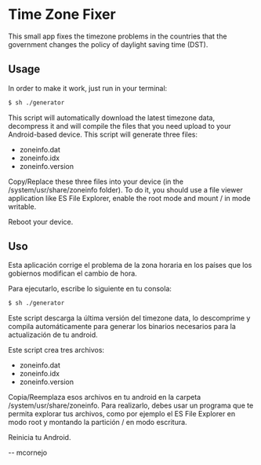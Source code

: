 # Time Zone Fixer

This small app fixes the timezone problems in the countries that the government changes the policy of daylight saving time (DST).

## Usage
In order to make it work, just run in your terminal:
```bash
$ sh ./generator
```
This script will automatically download the latest timezone data, decompress it and will compile the files that you need upload to your Android-based device.
This script will generate three files:
- zoneinfo.dat
- zoneinfo.idx
- zoneinfo.version

Copy/Replace these three files into your device (in the /system/usr/share/zoneinfo folder). To do it, you should use a file viewer application like ES File Explorer, enable the root mode and mount / in mode writable.

Reboot your device.


## Uso

Esta aplicación corrige el problema de la zona horaria en los países que los gobiernos modifican el cambio de hora.

Para ejecutarlo, escribe lo siguiente en tu consola:
```bash
$ sh ./generator
```
Este script descarga la última versión del timezone data, lo descomprime y compila automáticamente para generar los binarios necesarios para la actualización de tu android.

Este script crea tres archivos:
- zoneinfo.dat
- zoneinfo.idx
- zoneinfo.version

Copia/Reemplaza esos archivos en tu android en la carpeta /system/usr/share/zoneinfo. Para realizarlo, debes usar un programa que te permita explorar tus archivos, como por ejemplo el ES File Explorer en modo root y montando la partición / en modo escritura.

Reinicia tu Android.



-- mcornejo
